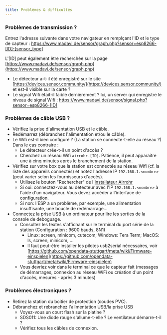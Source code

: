 ```yaml
---
title: Problèmes & difficultés
---
```


### Problèmes de transmission ?
Entrez l'adresse suivante dans votre navigateur en remplçant l'ID et le type de capteur :
https://www.madavi.de/sensor/graph.php?sensor=esp8266-[ID]-[sensor_type]

L'[ID] peut également être recherchée sur la page [https://www.madavi.de/sensor/graph.php](https://www.madavi.de/sensor/graph.php)

* Le détecteur a-t-il été enregistré sur le site [https://devices.sensor.community/](https://devices.sensor.community/) et est-il visible sur la carte ?
* Le signal Wifi était-il faible dernièrement ? 
Ici, un server qui enregistre le niveau de signal Wifi : https://www.madavi.de/sensor/signal.php?sensor=esp8266-[ID]


### Problèmes de câble USB ?
* Vérifiez la prise d'alimentation USB et le câble.
* Redémarrez (débranchez l'alimentation et/ou le câble).
* Le Wifi est-il bien configuré ? (La station se connecte-t-elle au réseau ?) Dans le cas contraire :
    * Le détecteur crée-t-il un point d'accès ?
    * Cherchez un réseau Wifi `airrohr-[ID]`. Patience, il peut apparaître une à cinq minutes après le branchement de la station.
* Vérifiez sur votre box que la station est connectée au réseau Wifi (cf. la liste des appareils connectés) et notez l'adresse IP `192.168.1.<nombre>` (peut varier selon les fournisseurs d'accès).
    * Utilisez le bouton "Rechercher" de l'[installateur Airrohr](https://github.com/opendata-stuttgart/airrohr-firmware-flasher/)
    * Si oui: connectez-vous au détecteur avec l'IP `192.168.1.<nombre>` à l'aide d'un navigateur. Vous devez accéder à l'interface de configuration.
    * Si non: l'ESP a un problème, par exemple, une alimentation insuffisante, une boucle de redémarrage...
* Connectez la prise USB à un ordinateur pour lire les sorties de la console de deboguage. 
    * Consultez les textes s'affichant sur le terminal du port série de la station (Configuration : 9600 bauds, 8N1)
        * Linux: screen, minicom, cutecom; Windows: Tera Term; MacOS: ls, screen, minicom, ...
        * Il faut peut-être installer les pilotes usb2serial nécessaires, voir [https://github.com/opendata-stuttgart/meta/wiki/Firmware-einspielen](https://github.com/opendata-stuttgart/meta/wiki/Firmware-einspielen)                                                                                                                                                                                                                                                                                                                      
    * Vous devriez voir dans le terminal ce que le capteur fait (messages de démarrages, connexion au réseau WiFi ou création d'un point d'accès, mesures - après 3 minutes)

### Problèmes électroniques ?
* Retirez la station du boitier de protection (coudes PVC).
* Débranchez et rebranchez l'alimentation USB/la prise USB
    * Voyez-vous un court flash sur la platine ?
    * SDS011: Une diode rouge s'allume-t-elle ? Le ventilateur démarre-t-il ?
    * Vérifiez tous les câbles de connexion.
